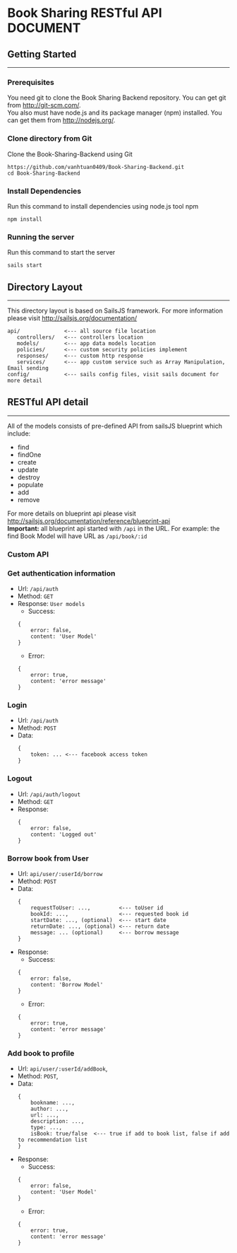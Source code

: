 # Book Sharing RESTful API DOCUMENT
## Getting Started
---
### Prerequisites
You need git to clone the Book Sharing Backend repository. You can get git from http://git-scm.com/.  
You also must have node.js and its package manager (npm) installed. You can get them from http://nodejs.org/.
### Clone directory from Git
Clone the Book-Sharing-Backend using Git
```
https://github.com/vanhtuan0409/Book-Sharing-Backend.git
cd Book-Sharing-Backend
```
### Install Dependencies
Run this command to install dependencies using node.js tool npm
```
npm install
```
### Running the server
Run this command to start the server
```
sails start
```

## Directory Layout
---
This directory layout is based on SailsJS framework. For more information please visit http://sailsjs.org/documentation/
```
api/              <--- all source file location
   controllers/   <--- controllers location
   models/        <--- app data models location
   policies/      <--- custom security policies implement
   responses/     <--- custom http response
   services/      <--- app custom service such as Array Manipulation, Email sending
config/           <--- sails config files, visit sails document for more detail
```

## RESTful API detail
---
All of the models consists of pre-defined API from sailsJS blueprint which include:
* find
* findOne
* create
* update
* destroy
* populate
* add
* remove

For more details on blueprint api please visit http://sailsjs.org/documentation/reference/blueprint-api  
**Important:** all blueprint api started with `/api` in the URL. For example: the find Book Model will have URL as `/api/book/:id`
### Custom API
### Get authentication information
* Url: `/api/auth`
* Method: `GET`
* Response: `User models`
    * Success:
    ```
    {
        error: false,
        content: 'User Model'
    }
    ```
    * Error:
    ```
    {
        error: true,
        content: 'error message'
    }
    ```
### Login
* Url: `/api/auth`
* Method: `POST`
* Data:
    ```
    {
        token: ... <--- facebook access token
    }
    ```
### Logout
* Url: `/api/auth/logout`
* Method: `GET`
* Response:
    ```
    {
        error: false,
        content: 'Logged out'
    }
    ```
### Borrow book from User
* Url: `api/user/:userId/borrow`
* Method: `POST`
* Data:
    ```
    {
        requestToUser: ...,         <--- toUser id
        bookId: ...,                <--- requested book id
        startDate: ..., (optional)  <--- start date
        returnDate: ..., (optional) <--- return date
        message: ... (optional)     <--- borrow message
    }
    ```
* Response:
    * Success:
    ```
    {
        error: false,
        content: 'Borrow Model'
    }
    ```
    * Error:
    ```
    {
        error: true,
        content: 'error message'
    }
    ```
### Add book to profile
* Url: `api/user/:userId/addBook`,
* Method: `POST`,
* Data:
    ```
    {
        bookname: ...,
        author: ...,
        url: ...,
        description: ...,
        type: ...,
        isBook: true/false  <--- true if add to book list, false if add to recommendation list
    }
    ```
* Response:
    * Success:
    ```
    {
        error: false,
        content: 'User Model'
    }
    ```
    * Error:
    ```
    {
        error: true,
        content: 'error message'
    }
    ```